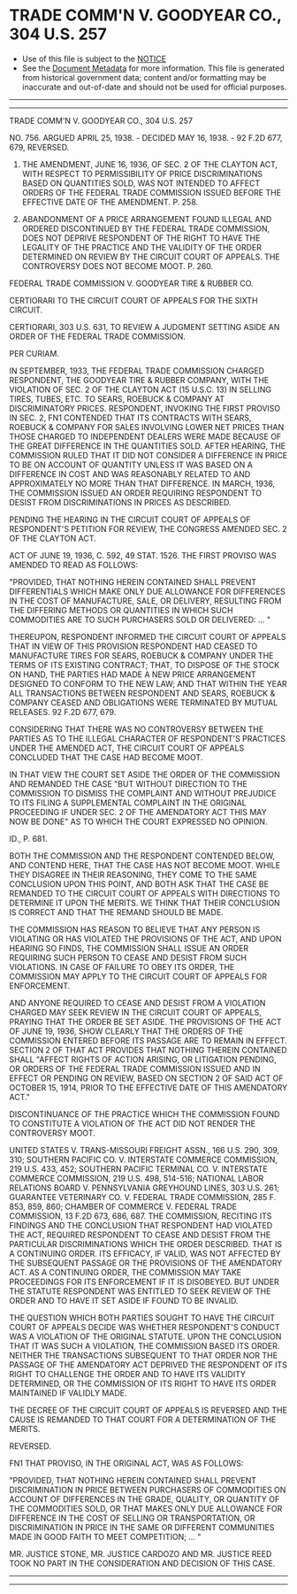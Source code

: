---
---

# TRADE COMM'N V. GOODYEAR CO., 304 U.S. 257

* Use of this file is subject to the [NOTICE](https://github.com/publicdocs/notice/blob/master/NOTICE)
* See the [Document Metadata](../../../) for more information.
  This file is generated from historical government data; content and/or formatting may be inaccurate and out-of-date and should not be used for official purposes.

----------
----------

TRADE COMM'N V. GOODYEAR CO., 304 U.S. 257

NO. 756.  ARGUED APRIL 25, 1938.  - DECIDED MAY 16, 1938.  - 92 F.2D 677, 679, REVERSED.

1.  THE AMENDMENT, JUNE 16, 1936, OF SEC. 2 OF THE CLAYTON ACT, WITH RESPECT TO PERMISSIBILITY OF PRICE DISCRIMINATIONS BASED ON QUANTITIES SOLD, WAS NOT INTENDED TO AFFECT ORDERS OF THE FEDERAL TRADE COMMISSION ISSUED BEFORE THE EFFECTIVE DATE OF THE AMENDMENT.  P. 258.

2.  ABANDONMENT OF A PRICE ARRANGEMENT FOUND ILLEGAL AND ORDERED DISCONTINUED BY THE FEDERAL TRADE COMMISSION, DOES NOT DEPRIVE RESPONDENT OF THE RIGHT TO HAVE THE LEGALITY OF THE PRACTICE AND THE VALIDITY OF THE ORDER DETERMINED ON REVIEW BY THE CIRCUIT COURT OF APPEALS.  THE CONTROVERSY DOES NOT BECOME MOOT.  P. 260.

FEDERAL TRADE COMMISSION V. GOODYEAR TIRE & RUBBER CO.

CERTIORARI TO THE CIRCUIT COURT OF APPEALS FOR THE SIXTH CIRCUIT.

CERTIORARI, 303 U.S. 631, TO REVIEW A JUDGMENT SETTING ASIDE AN ORDER OF THE FEDERAL TRADE COMMISSION.

PER CURIAM.

IN SEPTEMBER, 1933, THE FEDERAL TRADE COMMISSION CHARGED RESPONDENT, THE GOODYEAR TIRE & RUBBER COMPANY, WITH THE VIOLATION OF SEC. 2 OF THE CLAYTON ACT (15 U.S.C. 13) IN SELLING TIRES, TUBES, ETC. TO SEARS, ROEBUCK & COMPANY AT DISCRIMINATORY PRICES.  RESPONDENT, INVOKING THE FIRST PROVISO IN SEC. 2,  FN1  CONTENDED THAT ITS CONTRACTS WITH SEARS, ROEBUCK & COMPANY FOR SALES INVOLVING LOWER NET PRICES THAN THOSE CHARGED TO INDEPENDENT DEALERS WERE MADE BECAUSE OF THE GREAT DIFFERENCE IN THE QUANTITIES SOLD.  AFTER HEARING, THE COMMISSION RULED THAT IT DID NOT CONSIDER A DIFFERENCE IN PRICE TO BE ON ACCOUNT OF QUANTITY UNLESS IT WAS BASED ON A DIFFERENCE IN COST AND WAS REASONABLY RELATED TO AND APPROXIMATELY NO MORE THAN THAT DIFFERENCE.  IN MARCH, 1936, THE COMMISSION ISSUED AN ORDER REQUIRING RESPONDENT TO DESIST FROM DISCRIMINATIONS IN PRICES AS DESCRIBED.

PENDING THE HEARING IN THE CIRCUIT COURT OF APPEALS OF RESPONDENT'S PETITION FOR REVIEW, THE CONGRESS AMENDED SEC. 2 OF THE CLAYTON ACT.

ACT OF JUNE 19, 1936, C. 592, 49 STAT. 1526.  THE FIRST PROVISO WAS AMENDED TO READ AS FOLLOWS:

"PROVIDED, THAT NOTHING HEREIN CONTAINED SHALL PREVENT DIFFERENTIALS WHICH MAKE ONLY DUE ALLOWANCE FOR DIFFERENCES IN THE COST OF MANUFACTURE, SALE, OR DELIVERY, RESULTING FROM THE DIFFERING METHODS OR QUANTITIES IN WHICH SUCH COMMODITIES ARE TO SUCH PURCHASERS SOLD OR DELIVERED:  ...  "

THEREUPON, RESPONDENT INFORMED THE CIRCUIT COURT OF APPEALS THAT IN VIEW OF THIS PROVISION RESPONDENT HAD CEASED TO MANUFACTURE TIRES FOR SEARS, ROEBUCK & COMPANY UNDER THE TERMS OF ITS EXISTING CONTRACT; THAT, TO DISPOSE OF THE STOCK ON HAND, THE PARTIES HAD MADE A NEW PRICE ARRANGEMENT DESIGNED TO CONFORM TO THE NEW LAW; AND THAT WITHIN THE YEAR ALL TRANSACTIONS BETWEEN RESPONDENT AND SEARS, ROEBUCK & COMPANY CEASED AND OBLIGATIONS WERE TERMINATED BY MUTUAL RELEASES.  92 F.2D 677, 679.

CONSIDERING THAT THERE WAS NO CONTROVERSY BETWEEN THE PARTIES AS TO THE ILLEGAL CHARACTER OF RESPONDENT'S PRACTICES UNDER THE AMENDED ACT, THE CIRCUIT COURT OF APPEALS CONCLUDED THAT THE CASE HAD BECOME MOOT.

IN THAT VIEW THE COURT SET ASIDE THE ORDER OF THE COMMISSION AND REMANDED THE CASE "BUT WITHOUT DIRECTION TO THE COMMISSION TO DISMISS THE COMPLAINT AND WITHOUT PREJUDICE TO ITS FILING A SUPPLEMENTAL COMPLAINT IN THE ORIGINAL PROCEEDING IF UNDER SEC. 2 OF THE AMENDATORY ACT THIS MAY NOW BE DONE" AS TO WHICH THE COURT EXPRESSED NO OPINION.

ID., P. 681.

BOTH THE COMMISSION AND THE RESPONDENT CONTENDED BELOW, AND CONTEND HERE, THAT THE CASE HAS NOT BECOME MOOT.  WHILE THEY DISAGREE IN THEIR REASONING, THEY COME TO THE SAME CONCLUSION UPON THIS POINT, AND BOTH ASK THAT THE CASE BE REMANDED TO THE CIRCUIT COURT OF APPEALS WITH DIRECTIONS TO DETERMINE IT UPON THE MERITS.  WE THINK THAT THEIR CONCLUSION IS CORRECT AND THAT THE REMAND SHOULD BE MADE.

THE COMMISSION HAS REASON TO BELIEVE THAT ANY PERSON IS VIOLATING OR HAS VIOLATED THE PROVISIONS OF THE ACT, AND UPON HEARING SO FINDS, THE COMMISSION SHALL ISSUE AN ORDER REQUIRING SUCH PERSON TO CEASE AND DESIST FROM SUCH VIOLATIONS.  IN CASE OF FAILURE TO OBEY ITS ORDER, THE COMMISSION MAY APPLY TO THE CIRCUIT COURT OF APPEALS FOR ENFORCEMENT.

AND ANYONE REQUIRED TO CEASE AND DESIST FROM A VIOLATION CHARGED MAY SEEK REVIEW IN THE CIRCUIT COURT OF APPEALS, PRAYING THAT THE ORDER BE SET ASIDE.  THE PROVISIONS OF THE ACT OF JUNE 19, 1936, SHOW CLEARLY THAT THE ORDERS OF THE COMMISSION ENTERED BEFORE ITS PASSAGE ARE TO REMAIN IN EFFECT.  SECTION 2 OF THAT ACT PROVIDES THAT NOTHING THEREIN CONTAINED SHALL "AFFECT RIGHTS OF ACTION ARISING, OR LITIGATION PENDING, OR ORDERS OF THE FEDERAL TRADE COMMISSION ISSUED AND IN EFFECT OR PENDING ON REVIEW, BASED ON SECTION 2 OF SAID ACT OF OCTOBER 15, 1914, PRIOR TO THE EFFECTIVE DATE OF THIS AMENDATORY ACT."

DISCONTINUANCE OF THE PRACTICE WHICH THE COMMISSION FOUND TO CONSTITUTE A VIOLATION OF THE ACT DID NOT RENDER THE CONTROVERSY MOOT.

UNITED STATES V. TRANS-MISSOURI FREIGHT ASSN., 166 U.S. 290, 309, 310; SOUTHERN PACIFIC CO. V. INTERSTATE COMMERCE COMMISSION, 219 U.S. 433, 452; SOUTHERN PACIFIC TERMINAL CO. V. INTERSTATE COMMERCE COMMISSION, 219 U.S. 498, 514-516; NATIONAL LABOR RELATIONS BOARD V. PENNSYLVANIA GREYHOUND LINES, 303 U.S. 261; GUARANTEE VETERINARY CO. V. FEDERAL TRADE COMMISSION, 285 F. 853, 859, 860; CHAMBER OF COMMERCE V. FEDERAL TRADE COMMISSION, 13 F.2D 673, 686, 687.  THE COMMISSION, RECITING ITS FINDINGS AND THE CONCLUSION THAT RESPONDENT HAD VIOLATED THE ACT, REQUIRED RESPONDENT TO CEASE AND DESIST FROM THE PARTICULAR DISCRIMINATIONS WHICH THE ORDER DESCRIBED.  THAT IS A CONTINUING ORDER.  ITS EFFICACY, IF VALID, WAS NOT AFFECTED BY THE SUBSEQUENT PASSAGE OR THE PROVISIONS OF THE AMENDATORY ACT.  AS A CONTINUING ORDER, THE COMMISSION MAY TAKE PROCEEDINGS FOR ITS ENFORCEMENT IF IT IS DISOBEYED.  BUT UNDER THE STATUTE RESPONDENT WAS ENTITLED TO SEEK REVIEW OF THE ORDER AND TO HAVE IT SET ASIDE IF FOUND TO BE INVALID.

THE QUESTION WHICH BOTH PARTIES SOUGHT TO HAVE THE CIRCUIT COURT OF APPEALS DECIDE WAS WHETHER RESPONDENT'S CONDUCT WAS A VIOLATION OF THE ORIGINAL STATUTE.  UPON THE CONCLUSION THAT IT WAS SUCH A VIOLATION, THE COMMISSION BASED ITS ORDER.  NEITHER THE TRANSACTIONS SUBSEQUENT TO THAT ORDER NOR THE PASSAGE OF THE AMENDATORY ACT DEPRIVED THE RESPONDENT OF ITS RIGHT TO CHALLENGE THE ORDER AND TO HAVE ITS VALIDITY DETERMINED, OR THE COMMISSION OF ITS RIGHT TO HAVE ITS ORDER MAINTAINED IF VALIDLY MADE.

THE DECREE OF THE CIRCUIT COURT OF APPEALS IS REVERSED AND THE CAUSE IS REMANDED TO THAT COURT FOR A DETERMINATION OF THE MERITS.

REVERSED.

FN1  THAT PROVISO, IN THE ORIGINAL ACT, WAS AS FOLLOWS:

"PROVIDED, THAT NOTHING HEREIN CONTAINED SHALL PREVENT DISCRIMINATION IN PRICE BETWEEN PURCHASERS OF COMMODITIES ON ACCOUNT OF DIFFERENCES IN THE GRADE, QUALITY, OR QUANTITY OF THE COMMODITIES SOLD, OR THAT MAKES ONLY DUE ALLOWANCE FOR DIFFERENCE IN THE COST OF SELLING OR TRANSPORTATION, OR DISCRIMINATION IN PRICE IN THE SAME OR DIFFERENT COMMUNITIES MADE IN GOOD FAITH TO MEET COMPETITION; ...  "

MR. JUSTICE STONE, MR. JUSTICE CARDOZO AND MR. JUSTICE REED TOOK NO PART IN THE CONSIDERATION AND DECISION OF THIS CASE.


----------
----------


